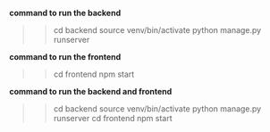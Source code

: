 **command to run the backend**
>> cd backend
>> source venv/bin/activate
>> python manage.py runserver

**command to run the frontend**
>> cd frontend
>> npm start

**command to run the backend and frontend**
>> cd backend
>> source venv/bin/activate
>> python manage.py runserver
>> cd frontend
>> npm start